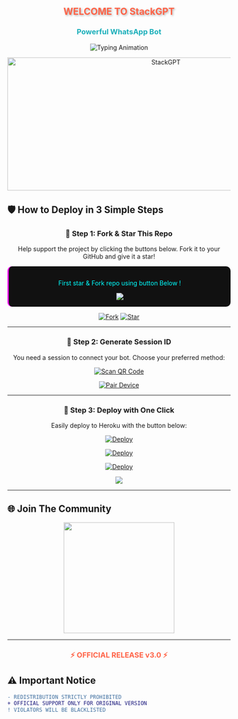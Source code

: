 <h2 align="center" style="color: #FF6347; text-shadow: 2px 2px 4px rgba(0,0,0,0.3); animation: glow 2s infinite alternate;">WELCOME TO StackGPT</h2>
<h3 align="center" style="color: #1BAFBA; font-weight: bold;">Powerful WhatsApp Bot</h3>

<p align="center">
  <img src="https://readme-typing-svg.herokuapp.com?font=Fira+Code&weight=600&size=26&duration=3000&pause=1000&color=FF6347&center=true&width=900&height=100&lines=HELLO+WORLD!+👋;MEET+StackGPT+🤖;ADVANCED+WHATSAPP+BOT+EXPERIENCE+⚡;MADE+WITH+PASSION+BY+Codex+Official+Tech+💻;OFFICIALLY+AI+BOT+🎉" alt="Typing Animation">
</p>

<p align="center">
  <img alt="StackGPT" width="700" height="300" src="https://files.catbox.moe/l28qvi.jpg">
</p>











## 🛡 How to Deploy in 3 Simple Steps



<div align="center">

### 🔹 Step 1: Fork & Star This Repo
Help support the project by clicking the buttons below. Fork it to your GitHub and give it a star!
<div style="background: #111111; padding: 15px; border-radius: 10px; border-left: 3px solid #ff00ff;">
  <p style="color: #00ffff;">First star & Fork repo using button Below !</p>
  <a href='https://github.com/Coded-bot-code/StackGPT-/fork' target="_blank">
    <img src='https://img.shields.io/badge/FORK_REPOSITORY-008000?style=for-the-badge&logo=github&logoColor=white&labelColor=000000'/>
  </a>
</div>






[![Fork](https://img.shields.io/github/forks/Coded-bot-code/StackGPT-?label=Fork&style=for-the-badge&logo=git)](https://github.com/Coded-bot-code/StackGPT-/fork)
[![Star](https://img.shields.io/github/stars/Coded-bot-code/StackGPT-?label=Star&style=for-the-badge&logo=github)](https://github.com/Coded-bot-code/StackGPT-/stargazers)


---

### 🔹 Step 2: Generate Session ID
You need a session to connect your bot. Choose your preferred method:

[![Scan QR Code](https://img.shields.io/badge/SCAN_QR-FF6347?style=for-the-badge&logo=qr-code&logoColor=white)](https://dmlactive.onrender.com/qr) 

[![Pair Device](https://img.shields.io/badge/GET_PAIR_CODE-1BAFBA?style=for-the-badge&logo=connectdevelop&logoColor=white)](https://two-vz60.onrender.com)

---
### 🔹 Step 3: Deploy with One Click
Easily deploy to Heroku with the button below:

[![Deploy](https://img.shields.io/badge/DEPLOY_TO_HEROKU-430098?style=for-the-badge&logo=heroku&logoColor=white)](https://dmlv1.vercel.app/)


[![Deploy](https://img.shields.io/badge/DEPLOY_TO_RENDER-430098?style=for-the-badge&logo=render&logoColor=white)](https://dashboard.render.com/web/new)


[![Deploy](https://img.shields.io/badge/DEPLOY_TO_KOYEB-430098?style=for-the-badge&logo=koyeb&logoColor=white)](https://app.koyeb.com)




[![](https://img.shields.io/badge/📤_TALKDROVE_DEPLOY-FF004D?style=for-the-badge&logo=telegram)](https://talkdrove.com/share-bot/11)






</div>

---

## 🌐 Join The Community

<p align="center">
  <a href="https://whatsapp.com/channel/0029VbAuCjELtOj5n8Lv9h3d">
    <img src="https://img.shields.io/badge/WHATSAPP_CHANNEL-075E54?style=for-the-badge&logo=whatsapp&logoColor=white" width="250">
  </a>
</p>

---

<h3 align="center" style="color: #FF6347; animation: pulse 1.5s infinite;">⚡ OFFICIAL RELEASE v3.0 ⚡</h3>

## ⚠️ Important Notice
```diff
- REDISTRIBUTION STRICTLY PROHIBITED
+ OFFICIAL SUPPORT ONLY FOR ORIGINAL VERSION
! VIOLATORS WILL BE BLACKLISTED
